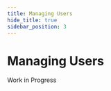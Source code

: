 ```yaml
---
title: Managing Users
hide_title: true
sidebar_position: 3
---
```

# Managing Users

Work in Progress
